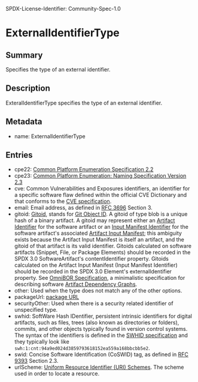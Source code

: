 SPDX-License-Identifier: Community-Spec-1.0

# ExternalIdentifierType

## Summary

Specifies the type of an external identifier.

## Description

ExteralIdentifierType specifies the type of an external identifier.

## Metadata

- name: ExternalIdentifierType

## Entries

- cpe22: [Common Platform Enumeration Specification 2.2](https://cpe.mitre.org/files/cpe-specification_2.2.pdf)
- cpe23: [Common Platform Enumeration: Naming Specification Version 2.3](https://csrc.nist.gov/publications/detail/nistir/7695/final)
- cve: Common Vulnerabilities and Exposures identifiers, an identifier for a specific software flaw defined within the official CVE Dictionary and that conforms to the [CVE specification](https://csrc.nist.gov/glossary/term/cve_id).
- email: Email address, as defined in [RFC 3696](https://www.rfc-editor.org/info/rfc3986) Section 3.
- gitoid: [Gitoid](https://www.iana.org/assignments/uri-schemes/prov/gitoid), stands for [Git Object ID](https://git-scm.com/book/en/v2/Git-Internals-Git-Objects). A gitoid of type blob is a unique hash of a binary artifact. A gitoid may represent either an [Artifact Identifier](https://github.com/omnibor/spec/blob/eb1ee5c961c16215eb8709b2975d193a2007a35d/spec/SPEC.md#artifact-identifier-types) for the software artifact or an [Input Manifest Identifier](https://github.com/omnibor/spec/blob/eb1ee5c961c16215eb8709b2975d193a2007a35d/spec/SPEC.md#input-manifest-identifier) for the software artifact's associated [Artifact Input Manifest](https://github.com/omnibor/spec/blob/eb1ee5c961c16215eb8709b2975d193a2007a35d/spec/SPEC.md#artifact-input-manifest); this ambiguity exists because the Artifact Input Manifest is itself an artifact, and the gitoid of that artifact is its valid identifier. Gitoids calculated on software artifacts (Snippet, File, or Package Elements) should be recorded in the SPDX 3.0 SoftwareArtifact's contentIdentifier property. Gitoids calculated on the Artifact Input Manifest (Input Manifest Identifier) should be recorded in the SPDX 3.0 Element's externalIdentifier property. See [OmniBOR Specification](https://github.com/omnibor/spec/), a minimalistic specification for describing software [Artifact Dependency Graphs](https://github.com/omnibor/spec/blob/eb1ee5c961c16215eb8709b2975d193a2007a35d/spec/SPEC.md#artifact-dependency-graph-adg).
- other: Used when the type does not match any of the other options.
- packageUrl: [package URL](https://github.com/package-url/purl-spec/tree/b33dda1cf4515efa8eabbbe8e9b140950805f845)
- securityOther: Used when there is a security related identifier of unspecified type.
- swhid: SoftWare Hash IDentifier, persistent intrinsic identifiers for digital artifacts, such as files, trees (also known as directories or folders), commits, and other objects typically found in version control systems. The syntax of the identifiers is defined in the [SWHID specification](https://www.swhid.org/specification/v1.1/4.Syntax) and they typically look like `swh:1:cnt:94a9ed024d3859793618152ea559a168bbcbb5e2`.
- swid: Concise Software Identification (CoSWID) tag, as defined in [RFC 9393](https://www.rfc-editor.org/info/rfc9393) Section 2.3.
- urlScheme: [Uniform Resource Identifier (URI) Schemes](https://www.iana.org/assignments/uri-schemes/uri-schemes.xhtml). The scheme used in order to locate a resource.
